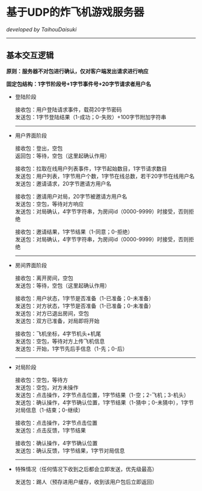 # 基于UDP的炸飞机游戏服务器
*developed by TaihouDaisuki*  

****
## 基本交互逻辑  
**原则：服务器不对包进行确认，仅对客户端发出请求进行响应**  

**固定包结构：1字节阶段号+1字节事件号+20字节请求者用户名**  

* 登陆阶段  

  接收包：用户登陆请求事件，载荷20字节密码  
  发送包：1字节登陆结果（1-成功；0-失败）+100字节附加字符串  
   ****
* 用户界面阶段  
  
  接收包：登出，空包  
  返回包：等待，空包（这里起确认作用）

  接收包：拉取在线用户列表事件，1字节起始数目，1字节请求数目  
  发送包：用户列表，1字节用户个数，1字节在线总数，若干20字节在线用户名  
  发送包：邀请请求，20字节邀请方用户名

  接收包：邀请用户对局，20字节被邀请方用户名  
  发送包：空包，等待对方响应  
  发送包：对局确认，4字节字符串，为房间id（0000-9999）时接受，否则拒绝

  接收包：邀请结果，1字节结果（1-同意；0-拒绝）  
  发送包：对局确认，4字节字符串，为房间id（0000-9999）时接受，否则拒绝  
  ****
* 房间界面阶段  
  
  接收包：离开房间，空包  
  发送包：等待，空包（这里起确认作用）

  接收包：用户状态，1字节是否准备（1-已准备；0-未准备）  
  发送包：对方状态，1字节是否准备（1-已准备；0-未准备）  
  发送包：对方已退出房间，空包  
  发送包：双方已准备，对局即将开始  

  接收包：飞机坐标，4字节机头+机尾  
  发送包：空包，等待对方上传飞机信息  
  发送包：开始，1字节先后手信息（1-先；0-后）  
  ****
* 对局阶段

  接收包：空包，等待方  
  发送包：空包，对方未操作  
  发送包：点击操作，2字节点击位置，1字节结果（1-空；2-飞机；3-机头）  
  发送包：确认操作，4字节确认位置，1字节结果（1-猜中；0-未猜中），1字节对局信息（1-结束；0-继续）

  接收包：点击操作，2字节点击位置  
  发送包：点击反馈，1字节结果  

  接收包：确认操作，4字节确认位置  
  发送包：确认反馈，1字节结果，1字节对局信息
  ****
* 特殊情况（任何情况下收到之后都会立即发送，优先级最高）
  
  发送包：踢人（预存进用户缓存，收到该用户包后立即返回）

